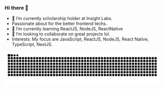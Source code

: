 ### Hi there 👋

<!--
**joaovictor3g/joaovictor3g** is a ✨ _special_ ✨ repository because its `README.md` (this file) appears on your GitHub profile.
-->
- 🔭 I’m currently scholarship holder at Insight Labs.
- Passionate about for the better frontend techs.
- 🌱 I’m currently learning ReactJS, NodeJS, ReactNative
- 👯 I’m looking to collaborate on great projects lol.
- Interests: My focus are JavaScript, ReactJS, NodeJS, React Native, TypeScript, NextJS.


 ![Snake animation](https://github.com/joaovictor3g/joaovictor3g/blob/output/github-contribution-grid-snake.svg)
